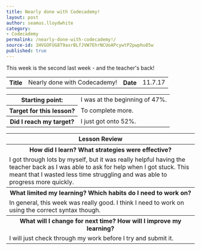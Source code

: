 ```yaml
---
title: Nearly done with Codecademy!
layout: post
author: seamus.lloydwhite
category:
- Codecademy
permalink: /nearly-done-with-codecademy!/
source-id: 1HVGOFUG8T9axrBLfJVW7EhrNCUoAPcywtP2pwphu85w
published: true
---
```

This week is the second last week - and the teacher's back!

<table>
  <tr>
    <th>Title</th>
    <td>Nearly done with Codecademy!</td>
    <th>Date</th>
    <td>11.7.17</td>
  </tr>
</table>


<table>
  <tr>
    <th>Starting point:</th>
    <td>I was at the beginning of 47%.</td>
  </tr>
  <tr>
    <th>Target for this lesson?</th>
    <td>To complete more.</td>
  </tr>
  <tr>
    <th>Did I reach my target? </th>
    <td>I just got onto 52%.</td>
  </tr>
</table>


<table>
  <tr>
    <th>Lesson Review</th>
  </tr>
  <tr>
    <th>How did I learn? What strategies were effective? </th>
  </tr>
  <tr>
    <td>I got through lots by myself, but it was really helpful having the teacher back as I was able to ask for help when I got stuck. This meant that I wasted less time struggling and was able to progress more quickly.</td>
  </tr>
  <tr>
    <th>What limited my learning? Which habits do I need to work on? </th>
  </tr>
  <tr>
    <td>In general, this week was really good. I think I need to work on using the correct syntax though.</td>
  </tr>
  <tr>
    <th>What will I change for next time? How will I improve my learning?</th>
  </tr>
  <tr>
    <td>I will just check through my work before I try and submit it.</td>
  </tr>
</table>


